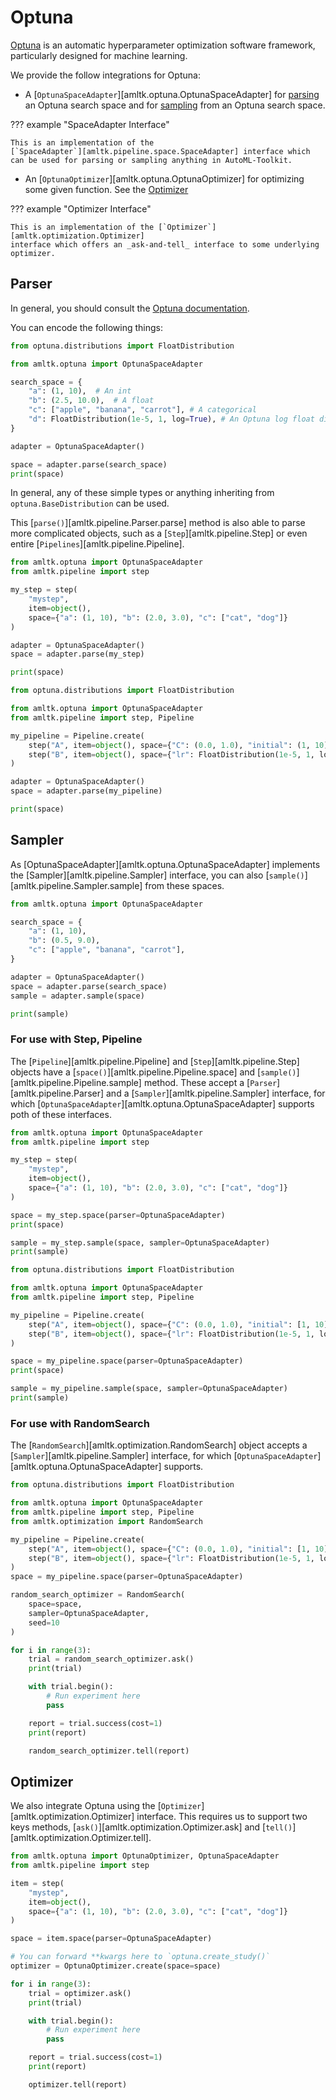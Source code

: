 # Optuna
[Optuna](https://optuna.org/) is an automatic hyperparameter optimization
software framework, particularly designed for machine learning.

We provide the follow integrations for Optuna:

* A [`OptunaSpaceAdapter`][amltk.optuna.OptunaSpaceAdapter] for [parsing](#parsing-spaces)
an Optuna search space and for [sampling](#sampling)
from an Optuna search space.

??? example "SpaceAdapter Interface"

    This is an implementation of the
    [`SpaceAdapter`][amltk.pipeline.space.SpaceAdapter] interface which
    can be used for parsing or sampling anything in AutoML-Toolkit.

* An [`OptunaOptimizer`][amltk.optuna.OptunaOptimizer] for optimizing
some given function. See the [Optimizer](#Optimizer)

??? example "Optimizer Interface"

    This is an implementation of the [`Optimizer`][amltk.optimization.Optimizer]
    interface which offers an _ask-and-tell_ interface to some underlying optimizer.


## Parser
In general, you should consult the [Optuna documentation](httpsTODO).

You can encode the following things:

```python exec="true" source="material-block" result="python" title="A simple space"
from optuna.distributions import FloatDistribution

from amltk.optuna import OptunaSpaceAdapter

search_space = {
    "a": (1, 10),  # An int
    "b": (2.5, 10.0),  # A float
    "c": ["apple", "banana", "carrot"], # A categorical
    "d": FloatDistribution(1e-5, 1, log=True), # An Optuna log float distribution
}

adapter = OptunaSpaceAdapter()

space = adapter.parse(search_space)
print(space)
```

In general, any of these simple types or anything inheriting from
`optuna.BaseDistribution` can be used.

This [`parse()`][amltk.pipeline.Parser.parse] method is also
able to parse more complicated objects, such as a [`Step`][amltk.pipeline.Step]
or even entire [`Pipelines`][amltk.pipeline.Pipeline].

```python exec="true" source="material-block" result="python" title="Parsing Steps"
from amltk.optuna import OptunaSpaceAdapter
from amltk.pipeline import step

my_step = step(
    "mystep",
    item=object(),
    space={"a": (1, 10), "b": (2.0, 3.0), "c": ["cat", "dog"]}
)

adapter = OptunaSpaceAdapter()
space = adapter.parse(my_step)

print(space)
```

```python exec="true" source="material-block" result="python" title="Parsing a Pipeline"
from optuna.distributions import FloatDistribution

from amltk.optuna import OptunaSpaceAdapter
from amltk.pipeline import step, Pipeline

my_pipeline = Pipeline.create(
    step("A", item=object(), space={"C": (0.0, 1.0), "initial": (1, 10)}),
    step("B", item=object(), space={"lr": FloatDistribution(1e-5, 1, log=True)}),
)

adapter = OptunaSpaceAdapter()
space = adapter.parse(my_pipeline)

print(space)
```

## Sampler
As [OptunaSpaceAdapter][amltk.optuna.OptunaSpaceAdapter] implements the
[Sampler][amltk.pipeline.Sampler] interface, you can also [`sample()`][amltk.pipeline.Sampler.sample]
from these spaces.

```python exec="true" source="material-block" result="python" title="Sampling from a space"
from amltk.optuna import OptunaSpaceAdapter

search_space = {
    "a": (1, 10),
    "b": (0.5, 9.0),
    "c": ["apple", "banana", "carrot"],
}

adapter = OptunaSpaceAdapter()
space = adapter.parse(search_space)
sample = adapter.sample(space)

print(sample)
```

### For use with Step, Pipeline
The [`Pipeline`][amltk.pipeline.Pipeline] and [`Step`][amltk.pipeline.Step] objects
have a [`space()`][amltk.pipeline.Pipeline.space] and
[`sample()`][amltk.pipeline.Pipeline.sample] method.
These accept a [`Parser`][amltk.pipeline.Parser] and a [`Sampler`][amltk.pipeline.Sampler]
interface, for which [`OptunaSpaceAdapter`][amltk.optuna.OptunaSpaceAdapter]
supports poth of these interfaces.

```python exec="true" source="material-block" result="python" title="Using Optuna with a Step"
from amltk.optuna import OptunaSpaceAdapter
from amltk.pipeline import step

my_step = step(
    "mystep",
    item=object(),
    space={"a": (1, 10), "b": (2.0, 3.0), "c": ["cat", "dog"]}
)

space = my_step.space(parser=OptunaSpaceAdapter)
print(space)

sample = my_step.sample(space, sampler=OptunaSpaceAdapter)
print(sample)
```

```python exec="true" source="material-block" result="python" title="Using Optuna with a Pipeline"
from optuna.distributions import FloatDistribution

from amltk.optuna import OptunaSpaceAdapter
from amltk.pipeline import step, Pipeline

my_pipeline = Pipeline.create(
    step("A", item=object(), space={"C": (0.0, 1.0), "initial": [1, 10]}),
    step("B", item=object(), space={"lr": FloatDistribution(1e-5, 1, log=True)}),
)

space = my_pipeline.space(parser=OptunaSpaceAdapter)
print(space)

sample = my_pipeline.sample(space, sampler=OptunaSpaceAdapter)
print(sample)
```

### For use with RandomSearch
The [`RandomSearch`][amltk.optimization.RandomSearch] object accepts a
[`Sampler`][amltk.pipeline.Sampler] interface, for which
[`OptunaSpaceAdapter`][amltk.optuna.OptunaSpaceAdapter] supports.

```python exec="true" source="material-block" result="python" title="Using Optuna with RandomSearch"
from optuna.distributions import FloatDistribution

from amltk.optuna import OptunaSpaceAdapter
from amltk.pipeline import step, Pipeline
from amltk.optimization import RandomSearch

my_pipeline = Pipeline.create(
    step("A", item=object(), space={"C": (0.0, 1.0), "initial": [1, 10]}),
    step("B", item=object(), space={"lr": FloatDistribution(1e-5, 1, log=True)}),
)
space = my_pipeline.space(parser=OptunaSpaceAdapter)

random_search_optimizer = RandomSearch(
    space=space,
    sampler=OptunaSpaceAdapter,
    seed=10
)

for i in range(3):
    trial = random_search_optimizer.ask()
    print(trial)

    with trial.begin():
        # Run experiment here
        pass

    report = trial.success(cost=1)
    print(report)

    random_search_optimizer.tell(report)
```

## Optimizer
We also integrate Optuna using the [`Optimizer`][amltk.optimization.Optimizer] interface.
This requires us to support two keys methods, [`ask()`][amltk.optimization.Optimizer.ask]
and [`tell()`][amltk.optimization.Optimizer.tell].

```python
from amltk.optuna import OptunaOptimizer, OptunaSpaceAdapter
from amltk.pipeline import step

item = step(
    "mystep",
    item=object(),
    space={"a": (1, 10), "b": (2.0, 3.0), "c": ["cat", "dog"]}
)

space = item.space(parser=OptunaSpaceAdapter)

# You can forward **kwargs here to `optuna.create_study()`
optimizer = OptunaOptimizer.create(space=space)

for i in range(3):
    trial = optimizer.ask()
    print(trial)

    with trial.begin():
        # Run experiment here
        pass

    report = trial.success(cost=1)
    print(report)

    optimizer.tell(report)
```
